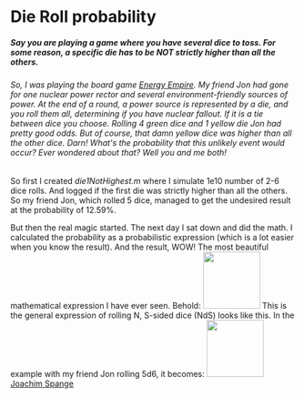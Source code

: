 # Die Roll probability #
##### Say you are playing a game where you have several dice to toss. For some reason, a specific die has to be NOT strictly higher than all the others. #####
###### So, I was playing the board game [Energy Empire](https://boardgamegeek.com/boardgame/176734/manhattan-project-energy-empire). My friend Jon had gone for one nuclear power rector and several environment-friendly sources of power. At the end of a round, a power source is represented by a die, and you roll them all, determining if you have nuclear fallout. If it is a tie between dice you choose. Rolling 4 green dice and 1 yellow die Jon had pretty good odds. But of course, that damn yellow dice was higher than all the other dice. Darn! What's the probability that this unlikely event would occur? Ever wondered about that? Well you and me both! ######

So first I created _die1NotHighest.m_ where I simulate 1e10 number of 2-6 dice rolls. And logged if the first die was strictly higher than all the others. So my friend Jon, which rolled 5 dice, managed to get the undesired result at the probability of 12.59%.

But then the real magic started. The next day I sat down and did the math. I calculated the probability as a probabilistic expression (which is a lot easier when you know the result). And the result, WOW! The most beautiful mathematical expression I have ever seen. Behold:
<img src="Code/MATLAB/diceRoll/Images/general.png" height="100" >
This is the general expression of rolling N, S-sided dice (NdS) looks like this. In the example with my friend Jon rolling 5d6, it becomes:
<img src="Code/MATLAB/diceRoll/Images/example.png" height="100" >
[Joachim Spange](https://www.linkedin.com/in/joachimspange/)